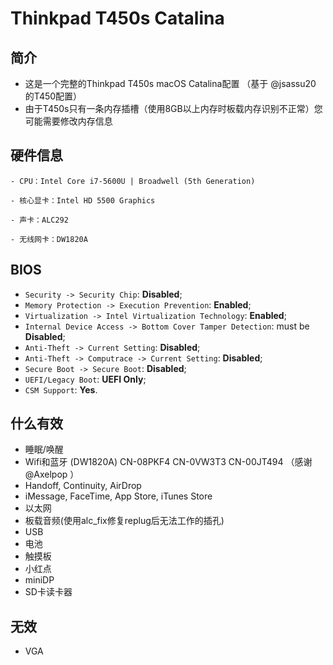 # Thinkpad T450s Catalina
## 简介
- 这是一个完整的Thinkpad T450s macOS Catalina配置 （基于 @jsassu20 的T450配置）
- 由于T450s只有一条内存插槽（使用8GB以上内存时板载内存识别不正常）您可能需要修改内存信息

## 硬件信息

```  
- CPU：Intel Core i7-5600U | Broadwell (5th Generation) 

- 核心显卡：Intel HD 5500 Graphics 

- 声卡：ALC292

- 无线网卡：DW1820A
```

## BIOS
- `Security -> Security Chip`: **Disabled**;
- `Memory Protection -> Execution Prevention`: **Enabled**;
- `Virtualization -> Intel Virtualization Technology`: **Enabled**;
- `Internal Device Access -> Bottom Cover Tamper Detection`: must be **Disabled**;
- `Anti-Theft -> Current Setting`: **Disabled**;
- `Anti-Theft -> Computrace -> Current Setting`: **Disabled**;
- `Secure Boot -> Secure Boot`: **Disabled**;
- `UEFI/Legacy Boot`: **UEFI Only**;
- `CSM Support`: **Yes**.

## 什么有效

- 睡眠/唤醒
- Wifi和蓝牙 (DW1820A) CN-08PKF4 CN-0VW3T3 CN-00JT494 （感谢 @Axelpop ）
- Handoff, Continuity, AirDrop
- iMessage, FaceTime, App Store, iTunes Store
- 以太网
- 板载音频(使用alc_fix修复replug后无法工作的插孔)
- USB
- 电池
- 触摸板
- 小红点
- miniDP
- SD卡读卡器

## 无效

- VGA
